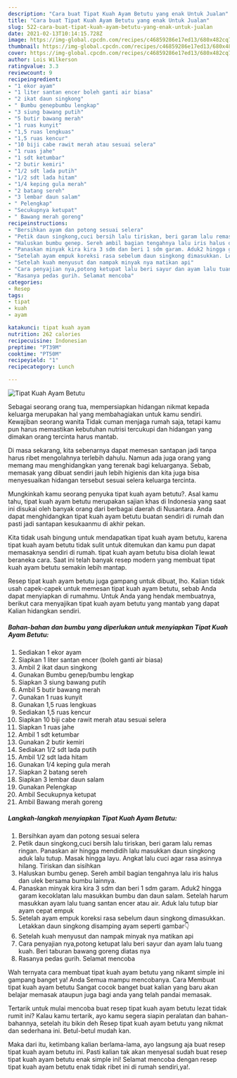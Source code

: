 ```yaml
---
description: "Cara buat Tipat Kuah Ayam Betutu yang enak Untuk Jualan"
title: "Cara buat Tipat Kuah Ayam Betutu yang enak Untuk Jualan"
slug: 522-cara-buat-tipat-kuah-ayam-betutu-yang-enak-untuk-jualan
date: 2021-02-13T10:14:15.728Z
image: https://img-global.cpcdn.com/recipes/c46859286e17ed13/680x482cq70/tipat-kuah-ayam-betutu-foto-resep-utama.jpg
thumbnail: https://img-global.cpcdn.com/recipes/c46859286e17ed13/680x482cq70/tipat-kuah-ayam-betutu-foto-resep-utama.jpg
cover: https://img-global.cpcdn.com/recipes/c46859286e17ed13/680x482cq70/tipat-kuah-ayam-betutu-foto-resep-utama.jpg
author: Lois Wilkerson
ratingvalue: 3.3
reviewcount: 9
recipeingredient:
- "1 ekor ayam"
- "1 liter santan encer boleh ganti air biasa"
- "2 ikat daun singkong"
- " Bumbu genepbumbu lengkap"
- "3 siung bawang putih"
- "5 butir bawang merah"
- "1 ruas kunyit"
- "1,5 ruas lengkuas"
- "1,5 ruas kencur"
- "10 biji cabe rawit merah atau sesuai selera"
- "1 ruas jahe"
- "1 sdt ketumbar"
- "2 butir kemiri"
- "1/2 sdt lada putih"
- "1/2 sdt lada hitam"
- "1/4 keping gula merah"
- "2 batang sereh"
- "3 lembar daun salam"
- " Pelengkap"
- "Secukupnya ketupat"
- " Bawang merah goreng"
recipeinstructions:
- "Bersihkan ayam dan potong sesuai selera"
- "Petik daun singkong,cuci bersih lalu tiriskan, beri garam lalu remas ringan. Panaskan air hingga mendidih lalu masukkan daun singkong aduk lalu tutup. Masak hingga layu. Angkat lalu cuci agar rasa asinnya hilang. Tiriskan dan sisihkan"
- "Haluskan bumbu genep. Sereh ambil bagian tengahnya lalu iris halus dan ulek bersama bumbu lainnya."
- "Panaskan minyak kira kira 3 sdm dan beri 1 sdm garam. Aduk2 hingga garam kecoklatan lalu masukkan bumbu dan daun salam. Setelah harum masukkan ayam lalu tuang santan encer atau air. Aduk lalu tutup biar ayam cepat empuk"
- "Setelah ayam empuk koreksi rasa sebelum daun singkong dimasukkan. Letakkan daun singkong disamping ayam seperti gambar👇"
- "Setelah kuah menyusut dan nampak minyak nya matikan api"
- "Cara penyajian nya,potong ketupat lalu beri sayur dan ayam lalu tuang kuah. Beri taburan bawang goreng diatas nya"
- "Rasanya pedas gurih. Selamat mencoba"
categories:
- Resep
tags:
- tipat
- kuah
- ayam

katakunci: tipat kuah ayam 
nutrition: 262 calories
recipecuisine: Indonesian
preptime: "PT39M"
cooktime: "PT50M"
recipeyield: "1"
recipecategory: Lunch

---
```



![Tipat Kuah Ayam Betutu](https://img-global.cpcdn.com/recipes/c46859286e17ed13/680x482cq70/tipat-kuah-ayam-betutu-foto-resep-utama.jpg)

Sebagai seorang orang tua, mempersiapkan hidangan nikmat kepada keluarga merupakan hal yang membahagiakan untuk kamu sendiri. Kewajiban seorang  wanita Tidak cuman menjaga rumah saja, tetapi kamu pun harus memastikan kebutuhan nutrisi tercukupi dan hidangan yang dimakan orang tercinta harus mantab.

Di masa  sekarang, kita sebenarnya dapat memesan santapan jadi tanpa harus ribet mengolahnya terlebih dahulu. Namun ada juga orang yang memang mau menghidangkan yang terenak bagi keluarganya. Sebab, memasak yang dibuat sendiri jauh lebih higienis dan kita juga bisa menyesuaikan hidangan tersebut sesuai selera keluarga tercinta. 



Mungkinkah kamu seorang penyuka tipat kuah ayam betutu?. Asal kamu tahu, tipat kuah ayam betutu merupakan sajian khas di Indonesia yang saat ini disukai oleh banyak orang dari berbagai daerah di Nusantara. Anda dapat menghidangkan tipat kuah ayam betutu buatan sendiri di rumah dan pasti jadi santapan kesukaanmu di akhir pekan.

Kita tidak usah bingung untuk mendapatkan tipat kuah ayam betutu, karena tipat kuah ayam betutu tidak sulit untuk ditemukan dan kamu pun dapat memasaknya sendiri di rumah. tipat kuah ayam betutu bisa diolah lewat beraneka cara. Saat ini telah banyak resep modern yang membuat tipat kuah ayam betutu semakin lebih mantap.

Resep tipat kuah ayam betutu juga gampang untuk dibuat, lho. Kalian tidak usah capek-capek untuk memesan tipat kuah ayam betutu, sebab Anda dapat menyiapkan di rumahmu. Untuk Anda yang hendak membuatnya, berikut cara menyajikan tipat kuah ayam betutu yang mantab yang dapat Kalian hidangkan sendiri.

<!--inarticleads1-->

##### Bahan-bahan dan bumbu yang diperlukan untuk menyiapkan Tipat Kuah Ayam Betutu:

1. Sediakan 1 ekor ayam
1. Siapkan 1 liter santan encer (boleh ganti air biasa)
1. Ambil 2 ikat daun singkong
1. Gunakan  Bumbu genep/bumbu lengkap
1. Siapkan 3 siung bawang putih
1. Ambil 5 butir bawang merah
1. Gunakan 1 ruas kunyit
1. Gunakan 1,5 ruas lengkuas
1. Sediakan 1,5 ruas kencur
1. Siapkan 10 biji cabe rawit merah atau sesuai selera
1. Siapkan 1 ruas jahe
1. Ambil 1 sdt ketumbar
1. Gunakan 2 butir kemiri
1. Sediakan 1/2 sdt lada putih
1. Ambil 1/2 sdt lada hitam
1. Gunakan 1/4 keping gula merah
1. Siapkan 2 batang sereh
1. Siapkan 3 lembar daun salam
1. Gunakan  Pelengkap
1. Ambil Secukupnya ketupat
1. Ambil  Bawang merah goreng




<!--inarticleads2-->

##### Langkah-langkah menyiapkan Tipat Kuah Ayam Betutu:

1. Bersihkan ayam dan potong sesuai selera
1. Petik daun singkong,cuci bersih lalu tiriskan, beri garam lalu remas ringan. Panaskan air hingga mendidih lalu masukkan daun singkong aduk lalu tutup. Masak hingga layu. Angkat lalu cuci agar rasa asinnya hilang. Tiriskan dan sisihkan
1. Haluskan bumbu genep. Sereh ambil bagian tengahnya lalu iris halus dan ulek bersama bumbu lainnya.
1. Panaskan minyak kira kira 3 sdm dan beri 1 sdm garam. Aduk2 hingga garam kecoklatan lalu masukkan bumbu dan daun salam. Setelah harum masukkan ayam lalu tuang santan encer atau air. Aduk lalu tutup biar ayam cepat empuk
1. Setelah ayam empuk koreksi rasa sebelum daun singkong dimasukkan. Letakkan daun singkong disamping ayam seperti gambar👇
1. Setelah kuah menyusut dan nampak minyak nya matikan api
1. Cara penyajian nya,potong ketupat lalu beri sayur dan ayam lalu tuang kuah. Beri taburan bawang goreng diatas nya
1. Rasanya pedas gurih. Selamat mencoba




Wah ternyata cara membuat tipat kuah ayam betutu yang nikamt simple ini gampang banget ya! Anda Semua mampu mencobanya. Cara Membuat tipat kuah ayam betutu Sangat cocok banget buat kalian yang baru akan belajar memasak ataupun juga bagi anda yang telah pandai memasak.

Tertarik untuk mulai mencoba buat resep tipat kuah ayam betutu lezat tidak rumit ini? Kalau kamu tertarik, ayo kamu segera siapin peralatan dan bahan-bahannya, setelah itu bikin deh Resep tipat kuah ayam betutu yang nikmat dan sederhana ini. Betul-betul mudah kan. 

Maka dari itu, ketimbang kalian berlama-lama, ayo langsung aja buat resep tipat kuah ayam betutu ini. Pasti kalian tak akan menyesal sudah buat resep tipat kuah ayam betutu enak simple ini! Selamat mencoba dengan resep tipat kuah ayam betutu enak tidak ribet ini di rumah sendiri,ya!.

